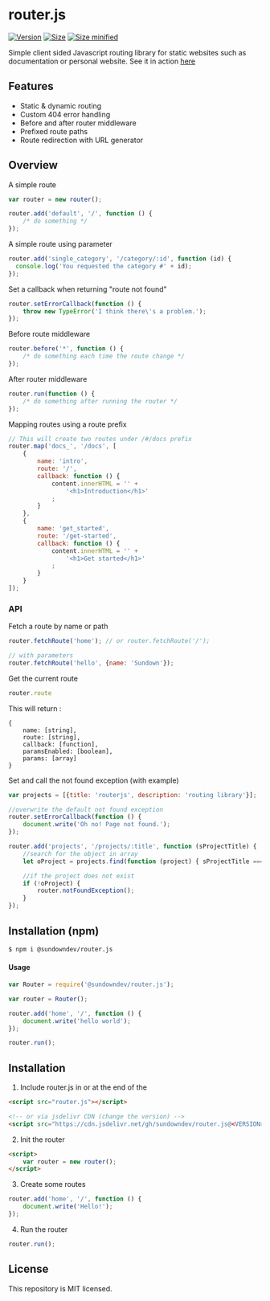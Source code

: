 # router.js

<p>
  <a href="#"><img src="https://img.shields.io/github/tag/Sundowndev/router.js.svg?style=flat-square" alt="Version"></a>
  <a href="#"><img src="https://img.shields.io/badge/size-8.0kb-brightgreen.svg?style=flat-square" alt="Size"></a>
  <a href="#"><img src="https://img.shields.io/badge/minified%20size-4.0kb-brightgreen.svg?style=flat-square" alt="Size minified"></a>
</p>

Simple client sided Javascript routing library for static websites such as documentation or personal website. See it in action [here](https://crvx.fr/)

## Features

- Static & dynamic routing
- Custom 404 error handling
- Before and after router middleware
- Prefixed route paths
- Route redirection with URL generator

## Overview

A simple route

~~~js
var router = new router();

router.add('default', '/', function () {
    /* do something */
});
~~~

A simple route using parameter

~~~js
router.add('single_category', '/category/:id', function (id) {
  console.log('You requested the category #' + id);
});
~~~

Set a callback when returning "route not found"

~~~js
router.setErrorCallback(function () {
    throw new TypeError('I think there\'s a problem.');
});
~~~

Before route middleware

~~~js
router.before('*', function () {
    /* do something each time the route change */
});
~~~

After router middleware

~~~js
router.run(function () {
    /* do something after running the router */
});
~~~

Mapping routes using a route prefix

~~~js
// This will create two routes under /#/docs prefix
router.map('docs_', '/docs', [
    {
        name: 'intro',
        route: '/',
        callback: function () {
            content.innerHTML = '' +
                '<h1>Introduction</h1>'
            ;
        }
    },
    {
        name: 'get_started',
        route: '/get-started',
        callback: function () {
            content.innerHTML = '' +
                '<h1>Get started</h1>'
            ;
        }
    }
]);
~~~

### API

Fetch a route by name or path

~~~js
router.fetchRoute('home'); // or router.fetchRoute('/');

// with parameters
router.fetchRoute('hello', {name: 'Sundown'});
~~~

Get the current route

~~~js
router.route
~~~

This will return :

~~~
{
    name: [string],
    route: [string],
    callback: [function],
    paramsEnabled: [boolean],
    params: [array]
}
~~~

Set and call the not found exception (with example)

~~~js
var projects = [{title: 'routerjs', description: 'routing library'}];

//overwrite the default not found exception
router.setErrorCallback(function () {
    document.write('Oh no! Page not found.');
});

router.add('projects', '/projects/:title', function (sProjectTitle) {
    //search for the object in array
    let oProject = projects.find(function (project) { sProjectTitle === project.title });

    //if the project does not exist
    if (!oProject) {
        router.notFoundException();
    }
});
~~~

## Installation (npm)

~~~bash
$ npm i @sundowndev/router.js
~~~

#### Usage

```js
var Router = require('@sundowndev/router.js');

var router = Router();

router.add('home', '/', function () {
    document.write('hello world');
});

router.run();
```


## Installation

1. Include router.js in **<head>** or at the end of the **<body>**

~~~html
<script src="router.js"></script>

<!-- or via jsdelivr CDN (change the version) -->
<script src="https://cdn.jsdelivr.net/gh/sundowndev/router.js@<VERSION>/dist/router.min.js"></script>
~~~

2. Init the router

~~~html
<script>
    var router = new router();
</script>

~~~

3. Create some routes

~~~js
router.add('home', '/', function () {
    document.write('Hello!');
});
~~~

4. Run the router

~~~js
router.run();
~~~

## License

This repository is MIT licensed.
